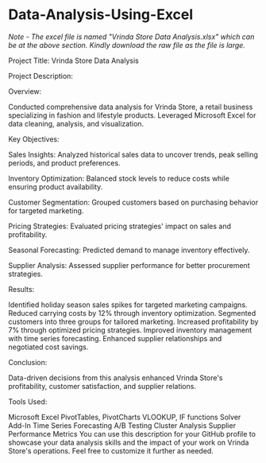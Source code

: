 # Data-Analysis-Using-Excel

*Note - The excel file is named "Vrinda Store Data Analysis.xlsx" which can be at the above section. Kindly download the raw file as the file is large.*

Project Title: Vrinda Store Data Analysis

Project Description:

Overview:

Conducted comprehensive data analysis for Vrinda Store, a retail business specializing in fashion and lifestyle products.
Leveraged Microsoft Excel for data cleaning, analysis, and visualization.

Key Objectives:

Sales Insights: Analyzed historical sales data to uncover trends, peak selling periods, and product preferences.

Inventory Optimization: Balanced stock levels to reduce costs while ensuring product availability.

Customer Segmentation: Grouped customers based on purchasing behavior for targeted marketing.

Pricing Strategies: Evaluated pricing strategies' impact on sales and profitability.

Seasonal Forecasting: Predicted demand to manage inventory effectively.

Supplier Analysis: Assessed supplier performance for better procurement strategies.

Results:

Identified holiday season sales spikes for targeted marketing campaigns.
Reduced carrying costs by 12% through inventory optimization.
Segmented customers into three groups for tailored marketing.
Increased profitability by 7% through optimized pricing strategies.
Improved inventory management with time series forecasting.
Enhanced supplier relationships and negotiated cost savings.

Conclusion:

Data-driven decisions from this analysis enhanced Vrinda Store's profitability, customer satisfaction, and supplier relations.

Tools Used:

Microsoft Excel
PivotTables, PivotCharts
VLOOKUP, IF functions
Solver Add-In
Time Series Forecasting
A/B Testing
Cluster Analysis
Supplier Performance Metrics
You can use this description for your GitHub profile to showcase your data analysis skills and the impact of your work on Vrinda Store's operations. Feel free to customize it further as needed.
